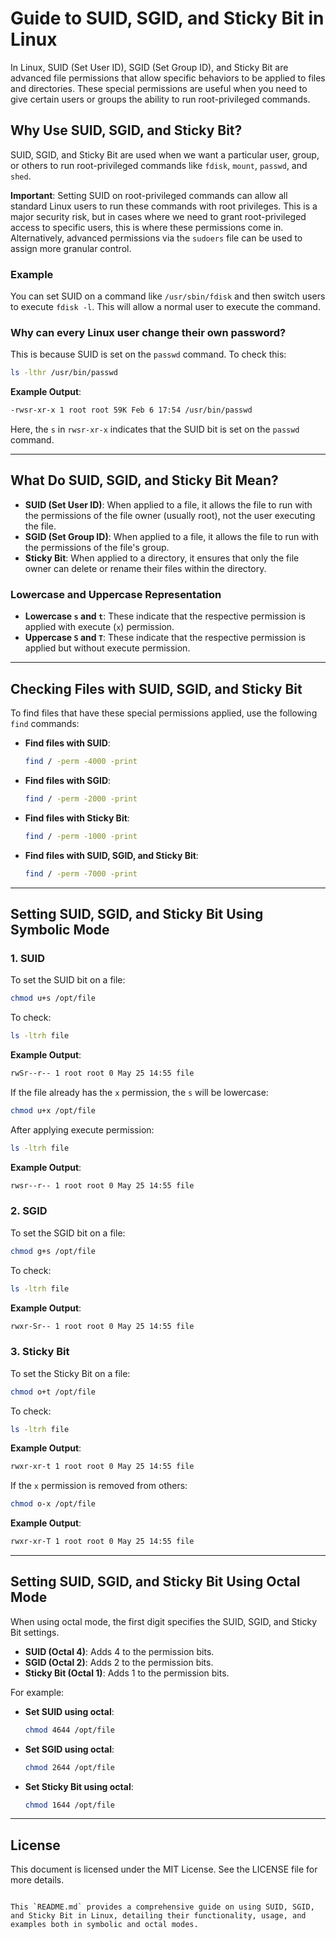 # Guide to SUID, SGID, and Sticky Bit in Linux

In Linux, SUID (Set User ID), SGID (Set Group ID), and Sticky Bit are advanced file permissions that allow specific behaviors to be applied to files and directories. These special permissions are useful when you need to give certain users or groups the ability to run root-privileged commands.

## Why Use SUID, SGID, and Sticky Bit?

SUID, SGID, and Sticky Bit are used when we want a particular user, group, or others to run root-privileged commands like `fdisk`, `mount`, `passwd`, and `shed`. 

**Important**: Setting SUID on root-privileged commands can allow all standard Linux users to run these commands with root privileges. This is a major security risk, but in cases where we need to grant root-privileged access to specific users, this is where these permissions come in. Alternatively, advanced permissions via the `sudoers` file can be used to assign more granular control.

### Example

You can set SUID on a command like `/usr/sbin/fdisk` and then switch users to execute `fdisk -l`. This will allow a normal user to execute the command.

### Why can every Linux user change their own password?

This is because SUID is set on the `passwd` command. To check this:

```bash
ls -lthr /usr/bin/passwd
```

**Example Output**:
```bash
-rwsr-xr-x 1 root root 59K Feb 6 17:54 /usr/bin/passwd
```

Here, the `s` in `rwsr-xr-x` indicates that the SUID bit is set on the `passwd` command.

---

## What Do SUID, SGID, and Sticky Bit Mean?

- **SUID (Set User ID)**: When applied to a file, it allows the file to run with the permissions of the file owner (usually root), not the user executing the file.
- **SGID (Set Group ID)**: When applied to a file, it allows the file to run with the permissions of the file's group.
- **Sticky Bit**: When applied to a directory, it ensures that only the file owner can delete or rename their files within the directory.

### Lowercase and Uppercase Representation

- **Lowercase `s` and `t`**: These indicate that the respective permission is applied with execute (`x`) permission.
- **Uppercase `S` and `T`**: These indicate that the respective permission is applied but without execute permission.

---

## Checking Files with SUID, SGID, and Sticky Bit

To find files that have these special permissions applied, use the following `find` commands:

- **Find files with SUID**:
  ```bash
  find / -perm -4000 -print
  ```
- **Find files with SGID**:
  ```bash
  find / -perm -2000 -print
  ```
- **Find files with Sticky Bit**:
  ```bash
  find / -perm -1000 -print
  ```
- **Find files with SUID, SGID, and Sticky Bit**:
  ```bash
  find / -perm -7000 -print
  ```

---

## Setting SUID, SGID, and Sticky Bit Using Symbolic Mode

### 1. SUID

To set the SUID bit on a file:

```bash
chmod u+s /opt/file
```

To check:

```bash
ls -ltrh file
```

**Example Output**:
```bash
rwSr--r-- 1 root root 0 May 25 14:55 file
```

If the file already has the `x` permission, the `s` will be lowercase:

```bash
chmod u+x /opt/file
```

After applying execute permission:

```bash
ls -ltrh file
```

**Example Output**:
```bash
rwsr--r-- 1 root root 0 May 25 14:55 file
```

### 2. SGID

To set the SGID bit on a file:

```bash
chmod g+s /opt/file
```

To check:

```bash
ls -ltrh file
```

**Example Output**:
```bash
rwxr-Sr-- 1 root root 0 May 25 14:55 file
```

### 3. Sticky Bit

To set the Sticky Bit on a file:

```bash
chmod o+t /opt/file
```

To check:

```bash
ls -ltrh file
```

**Example Output**:
```bash
rwxr-xr-t 1 root root 0 May 25 14:55 file
```

If the `x` permission is removed from others:

```bash
chmod o-x /opt/file
```

**Example Output**:
```bash
rwxr-xr-T 1 root root 0 May 25 14:55 file
```

---

## Setting SUID, SGID, and Sticky Bit Using Octal Mode

When using octal mode, the first digit specifies the SUID, SGID, and Sticky Bit settings.

- **SUID (Octal 4)**: Adds 4 to the permission bits.
- **SGID (Octal 2)**: Adds 2 to the permission bits.
- **Sticky Bit (Octal 1)**: Adds 1 to the permission bits.

For example:

- **Set SUID using octal**:
  ```bash
  chmod 4644 /opt/file
  ```

- **Set SGID using octal**:
  ```bash
  chmod 2644 /opt/file
  ```

- **Set Sticky Bit using octal**:
  ```bash
  chmod 1644 /opt/file
  ```

---

## License

This document is licensed under the MIT License. See the LICENSE file for more details.
```

This `README.md` provides a comprehensive guide on using SUID, SGID, and Sticky Bit in Linux, detailing their functionality, usage, and examples both in symbolic and octal modes.
